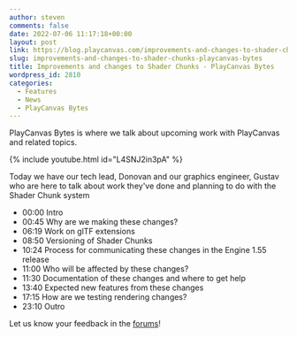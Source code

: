 ```yaml
---
author: steven
comments: false
date: 2022-07-06 11:17:18+00:00
layout: post
link: https://blog.playcanvas.com/improvements-and-changes-to-shader-chunks-playcanvas-bytes/
slug: improvements-and-changes-to-shader-chunks-playcanvas-bytes
title: Improvements and changes to Shader Chunks - PlayCanvas Bytes
wordpress_id: 2810
categories:
  - Features
  - News
  - PlayCanvas Bytes
---
```


PlayCanvas Bytes is where we talk about upcoming work with PlayCanvas and related topics.

{% include youtube.html id="L4SNJ2in3pA" %}

Today we have our tech lead, Donovan and our graphics engineer, Gustav who are here to talk about work they've done and planning to do with the Shader Chunk system

- 00:00 Intro
- 00:45 Why are we making these changes?
- 06:19 Work on glTF extensions
- 08:50 Versioning of Shader Chunks
- 10:24 Process for communicating these changes in the Engine 1.55 release
- 11:00 Who will be affected by these changes?
- 11:30 Documentation of these changes and where to get help
- 13:40 Expected new features from these changes
- 17:15 How are we testing rendering changes?
- 23:10 Outro

Let us know your feedback in the [forums](https://forum.playcanvas.com/t/improvements-and-changes-to-shader-chunks-playcanvas-bytes-jul-6-22/26481)!
